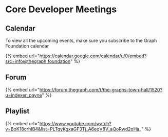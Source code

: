 # Core Developer Meetings

## Calendar

To view all the upcoming events, make sure you subscribe to the Graph Foundation calendar

{% embed url="https://calendar.google.com/calendar/u/0/embed?src=info@thegraph.foundation" %}

## Forum

{% embed url="https://forum.thegraph.com/t/the-graphs-town-hall/1520?u=indexer_payne" %}

## Playlist

{% embed url="https://www.youtube.com/watch?v=BoK18crhIB4&list=PLTqyKgxaGF3Tj_A6eqV8V_aQoRwd2oHa_" %}

